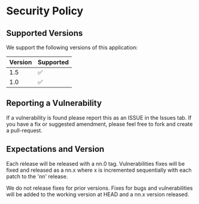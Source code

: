 # Security Policy

## Supported Versions

We support the following versions of this application:

| Version | Supported          |
| ------- | ------------------ |
| 1.5     | :white_check_mark: |
| 1.0     | :white_check_mark: |


## Reporting a Vulnerability

If a vulnerability is found please report this as an ISSUE in the 
Issues tab. If you have a fix or suggested amendment, please feel free 
to fork and create a pull-request.  


## Expectations and Version

Each release will be released with a nn.0 tag. Vulnerabilities fixes 
will be fixed and released as a nn.x where x is incremented 
sequentially with each patch to the 'nn' release.  

We do not release fixes for prior versions. Fixes for bugs and 
vulnerabilities will be added to the working version at HEAD and a nn.x 
version released.  
